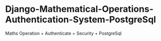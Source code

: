 # Django-Mathematical-Operations-Authentication-System-PostgreSql
Maths Operation + Authenticate + Security + PostgreSql
